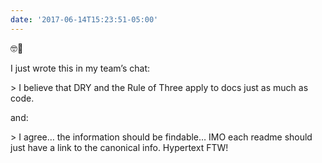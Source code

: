 ```yaml
---
date: '2017-06-14T15:23:51-05:00'
---
```

🤓🚨

I just wrote this in my team’s chat:

&gt; I believe that DRY and the Rule of Three apply to docs just as much as code.
 
and:

&gt; I agree… the information should be findable… IMO each readme should just have a link to the canonical info. Hypertext FTW!
